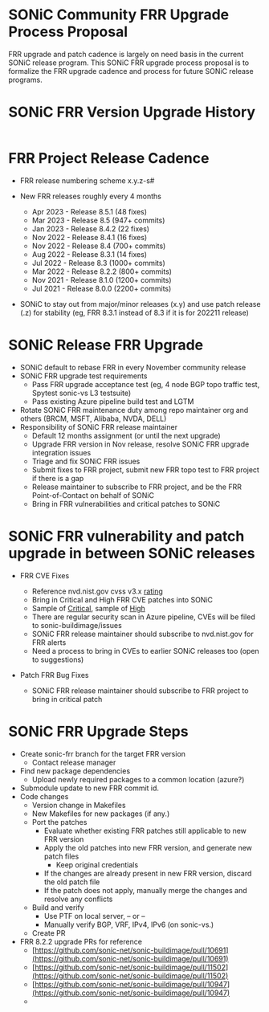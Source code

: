 # **SONiC Community FRR Upgrade Process Proposal**

FRR upgrade and patch cadence is largely on need basis in the current SONiC release program. This SONiC FRR upgrade process proposal is to formalize the FRR upgrade cadence and process for future SONiC release programs.  

# SONiC FRR Version Upgrade History

<p align=center>
<img src="img/frr.png" alt="">
</p>


# FRR Project Release Cadence
-   FRR release numbering scheme x.y.z-s#
-   New FRR releases roughly every 4 months
	- Apr 2023 - Release 8.5.1 (48 fixes)
	- Mar 2023 - Release 8.5 (947+ commits)
	- Jan 2023 - Release 8.4.2 (22 fixes)
	- Nov 2022 - Release 8.4.1 (16 fixes)
	- Nov 2022 - Release 8.4 (700+ commits)
	- Aug 2022 - Release 8.3.1 (14 fixes)
	- Jul 2022 - Release 8.3 (1000+ commits)
	- Mar 2022 - Release 8.2.2 (800+ commits)
	- Nov 2021 - Release 8.1.0 (1200+ commits)
	- Jul 2021 - Release 8.0.0 (2200+ commits)
    
-   SONiC to stay out from major/minor releases (x.y) and use patch release (.z) for stability (eg, FRR 8.3.1 instead of 8.3 if it is for 202211 release)

# SONiC Release FRR Upgrade
-   SONiC default to rebase FRR in every November community release
-   SONiC FRR upgrade test requirements
	-   Pass FRR upgrade acceptance test (eg, 4 node BGP topo traffic test, Spytest sonic-vs L3 testsuite)
	-   Pass existing Azure pipeline build test and LGTM
-   Rotate SONiC FRR maintenance duty among repo maintainer org and others (BRCM, MSFT, Alibaba, NVDA, DELL)
-   Responsibility of SONiC FRR release maintainer
	-   Default 12 months assignment (or until the next upgrade)
	-   Upgrade FRR version in Nov release, resolve SONiC FRR upgrade integration issues
	-   Triage and fix SONiC FRR issues
	-   Submit fixes to FRR project, submit new FRR topo test to FRR project if there is a gap
	-   Release maintainer to subscribe to FRR project, and be the FRR Point-of-Contact on behalf of SONiC
	-   Bring in FRR vulnerabilities and critical patches to SONiC

# SONiC FRR vulnerability and patch upgrade in between SONiC releases

-   FRR CVE Fixes
	-   Reference nvd.nist.gov cvss v3.x [rating](https://nvd.nist.gov/vuln-metrics/cvss#)
	-   Bring in Critical and High FRR CVE patches into SONiC
	-   Sample of [Critical](https://nvd.nist.gov/vuln/search/results?form_type=Advanced&results_type=overview&search_type=all&isCpeNameSearch=false&cpe_vendor=cpe%3A%2F%3Afrrouting&cpe_product=cpe%3A%2F%3A%3Afrrouting&cvss_version=3&cvss_v3_severity=CRITICAL), sample of [High](https://nvd.nist.gov/vuln/search/results?form_type=Advanced&results_type=overview&search_type=all&isCpeNameSearch=false&cpe_vendor=cpe%3A%2F%3Afrrouting&cpe_product=cpe%3A%2F%3A%3Afrrouting&cvss_version=3&cvss_v3_severity=HIGH)
	-   There are regular security scan in Azure pipeline, CVEs will be filed to sonic-buildimage/issues
	-   SONiC FRR release maintainer should subscribe to nvd.nist.gov for FRR alerts
	-   Need a process to bring in CVEs to earlier SONiC releases too (open to suggestions)
    
-   Patch FRR Bug Fixes
	-   SONiC FRR release maintainer should subscribe to FRR project to bring in critical patch

# SONiC FRR Upgrade Steps
-   Create sonic-frr branch for the target FRR version
	-   Contact release manager
-   Find new package dependencies
	  -   Upload newly required packages to a common location (azure?)
-   Submodule update to new FRR commit id.
-   Code changes
    -   Version change in Makefiles
    -   New Makefiles for new packages (if any.)
    -   Port the patches
	    -   Evaluate whether existing FRR patches still applicable to new FRR version
		 -   Apply the old patches into new FRR version, and generate new patch files
			 -   Keep original credentials
	    -   If the changes are already present in new FRR version, discard the old patch file
		-   If the patch does not apply, manually merge the changes and resolve any conflicts
    -   Build and verify
	    -   Use PTF on local server, – or –
	    -   Manually verify BGP, VRF, IPv4, IPv6 (on sonic-vs.)
    -   Create PR
-   FRR 8.2.2 upgrade PRs for reference  
    - [https://github.com/sonic-net/sonic-buildimage/pull/10691](https://github.com/sonic-net/sonic-buildimage/pull/10691)
    - [https://github.com/sonic-net/sonic-buildimage/pull/11502](https://github.com/sonic-net/sonic-buildimage/pull/11502)
    - [https://github.com/sonic-net/sonic-buildimage/pull/10947](https://github.com/sonic-net/sonic-buildimage/pull/10947)
    -
